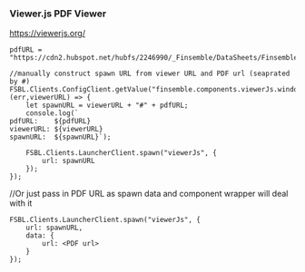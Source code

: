 ### Viewer.js PDF Viewer ###
https://viewerjs.org/


```
pdfURL = "https://cdn2.hubspot.net/hubfs/2246990/_Finsemble/DataSheets/Finsemble_DataSheet_4_12_18.pdf";

//manually construct spawn URL from viewer URL and PDF url (seaprated by #)
FSBL.Clients.ConfigClient.getValue("finsemble.components.viewerJs.window.url", (err,viewerURL) => {
    let spawnURL = viewerURL + "#" + pdfURL;
    console.log(`
pdfURL:    ${pdfURL}
viewerURL: ${viewerURL}
spawnURL:  ${spawnURL}`);

    FSBL.Clients.LauncherClient.spawn("viewerJs", {
        url: spawnURL
    });
});
```

//Or just pass in PDF URL as spawn data and component wrapper will deal with it
```
FSBL.Clients.LauncherClient.spawn("viewerJs", {
    url: spawnURL,
	data: {
		url: <PDF url>
	}
});
```